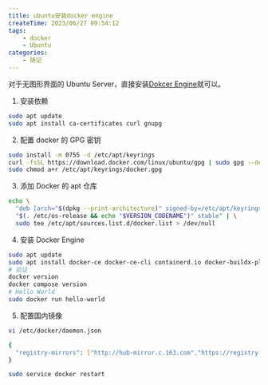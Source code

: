 ```yaml
---
title: ubuntu安装docker engine
createTime: 2023/06/27 09:54:12
tags:
    - docker
    - Ubuntu
categories:
    - 随记
---
```


对于无图形界面的 Ubuntu Server，直接安装[Dokcer Engine](https://docs.docker.com/engine/install/ubuntu/)就可以。

1. 安装依赖

```bash
sudo apt update
sudo apt install ca-certificates curl gnupg
```

2. 配置 docker 的 GPG 密钥

```bash
sudo install -m 0755 -d /etc/apt/keyrings
curl -fsSL https://download.docker.com/linux/ubuntu/gpg | sudo gpg --dearmor -o /etc/apt/keyrings/docker.gpg
sudo chmod a+r /etc/apt/keyrings/docker.gpg
```

3. 添加 Docker 的 apt 仓库

```bash
echo \
  "deb [arch="$(dpkg --print-architecture)" signed-by=/etc/apt/keyrings/docker.gpg] https://download.docker.com/linux/ubuntu \
  "$(. /etc/os-release && echo "$VERSION_CODENAME")" stable" | \
  sudo tee /etc/apt/sources.list.d/docker.list > /dev/null
```

4. 安装 Docker Engine

```bash
sudo apt update
sudo apt install docker-ce docker-ce-cli containerd.io docker-buildx-plugin docker-compose-plugin
# 验证
docker version
docker compose version
# Hello World
sudo docker run hello-world
```

5. 配置国内镜像

```bash
vi /etc/docker/daemon.json

{
  "registry-mirrors": ["http://hub-mirror.c.163.com","https://registry.docker-cn.com","https://docker.mirrors.ustc.edu.cn"]
}

sudo service docker restart
```
